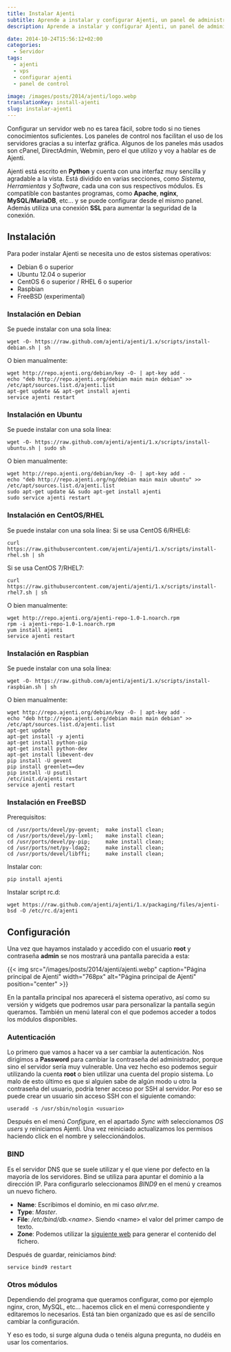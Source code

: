 ```yaml
---
title: Instalar Ajenti
subtitle: Aprende a instalar y configurar Ajenti, un panel de administración para manejar y controlar tu VPS
description: Aprende a instalar y configurar Ajenti, un panel de administración para manejar y controlar tu VPS.

date: 2014-10-24T15:56:12+02:00
categories:
  - Servidor
tags:
  - ajenti
  - vps
  - configurar ajenti
  - panel de control

image: /images/posts/2014/ajenti/logo.webp
translationKey: install-ajenti
slug: instalar-ajenti
---
```

Configurar un servidor web no es tarea fácil, sobre todo si no tienes conocimientos suficientes. Los paneles de control nos facilitan el uso de los servidores gracias a su interfaz gráfica. Algunos de los paneles más usados son cPanel, DirectAdmin, Webmin, pero el que utilizo y voy a hablar es de Ajenti.

<!--more-->

Ajenti está escrito en **Python** y cuenta con una interfaz muy sencilla y agradable a la vista. Está dividido en varias secciones, como _Sistema_, _Herramientas_ y _Software_, cada una con sus respectivos módulos. Es compatible con bastantes programas, como **Apache**, **nginx**, **MySQL/MariaDB**, etc... y se puede configurar desde el mismo panel. Además utiliza una conexión **SSL** para aumentar la seguridad de la conexión.

## Instalación

Para poder instalar Ajenti se necesita uno de estos sistemas operativos:

* Debian 6 o superior
* Ubuntu 12.04 o superior
* CentOS 6 o superior / RHEL 6 o superior
* Raspbian
* FreeBSD (experimental)

### Instalación en Debian

Se puede instalar con una sola línea:

```shell
wget -O- https://raw.github.com/ajenti/ajenti/1.x/scripts/install-debian.sh | sh
```

O bien manualmente:

```shell
wget http://repo.ajenti.org/debian/key -O- | apt-key add -
echo "deb http://repo.ajenti.org/debian main main debian" >> /etc/apt/sources.list.d/ajenti.list
apt-get update && apt-get install ajenti
service ajenti restart
```

### Instalación en Ubuntu

Se puede instalar con una sola línea:

```shell
wget -O- https://raw.github.com/ajenti/ajenti/1.x/scripts/install-ubuntu.sh | sudo sh
```

O bien manualmente:

```shell
wget http://repo.ajenti.org/debian/key -O- | apt-key add -
echo "deb http://repo.ajenti.org/ng/debian main main ubuntu" >> /etc/apt/sources.list.d/ajenti.list
sudo apt-get update && sudo apt-get install ajenti
sudo service ajenti restart
```

### Instalación en CentOS/RHEL

Se puede instalar con una sola línea:
Si se usa CentOS 6/RHEL6:

```shell
curl https://raw.githubusercontent.com/ajenti/ajenti/1.x/scripts/install-rhel.sh | sh
```

Si se usa CentOS 7/RHEL7:

```shell
curl https://raw.githubusercontent.com/ajenti/ajenti/1.x/scripts/install-rhel7.sh | sh
```

O bien manualmente:

```shell
wget http://repo.ajenti.org/ajenti-repo-1.0-1.noarch.rpm
rpm -i ajenti-repo-1.0-1.noarch.rpm
yum install ajenti
service ajenti restart
```

### Instalación en Raspbian

Se puede instalar con una sola línea:

```shell
wget -O- https://raw.github.com/ajenti/ajenti/1.x/scripts/install-raspbian.sh | sh
```

O bien manualmente:

```shell
wget http://repo.ajenti.org/debian/key -O- | apt-key add -
echo "deb http://repo.ajenti.org/debian main main debian" >> /etc/apt/sources.list.d/ajenti.list
apt-get update
apt-get install -y ajenti
apt-get install python-pip
apt-get install python-dev
apt-get install libevent-dev
pip install -U gevent
pip install greenlet==dev
pip install -U psutil
/etc/init.d/ajenti restart
service ajenti restart
```

### Instalación en FreeBSD

Prerequisitos:

```shell
cd /usr/ports/devel/py-gevent;  make install clean;
cd /usr/ports/devel/py-lxml;    make install clean;
cd /usr/ports/devel/py-pip;     make install clean;
cd /usr/ports/net/py-ldap2;     make install clean;
cd /usr/ports/devel/libffi;     make install clean;
```

Instalar con:

```shell
pip install ajenti
```

Instalar script rc.d:

```shell
wget https://raw.github.com/ajenti/ajenti/1.x/packaging/files/ajenti-bsd -O /etc/rc.d/ajenti
```

## Configuración

Una vez que hayamos instalado y accedido con el usuario **root** y contraseña **admin** se nos mostrará una pantalla parecida a esta:

{{< img src="/images/posts/2014/ajenti/ajenti.webp" caption="Página principal de Ajenti" width="768px" alt="Página principal de Ajenti" position="center" >}}

En la pantalla principal nos aparecerá el sistema operativo, así como su versión y widgets que podremos usar para personalizar la pantalla según queramos. También un menú lateral con el que podemos acceder a todos los módulos disponibles.

### Autenticación

Lo primero que vamos a hacer va a ser cambiar la autenticación. Nos dirigimos a **Password** para cambiar la contraseña del administrador, porque sino el servidor sería muy vulnerable. Una vez hecho eso podemos seguir utilizando la cuenta **root** o bien utilizar una cuenta del propio sistema. Lo malo de esto último es que si alguien sabe de algún modo u otro la contraseña del usuario, podría tener acceso por SSH al servidor. Por eso se puede crear un usuario sin acceso SSH con el siguiente comando:

```shell
useradd -s /usr/sbin/nologin <usuario>
```

Después en el menú _Configure_, en el apartado _Sync with_ seleccionamos _OS users_ y reiniciamos Ajenti. Una vez reiniciado actualizamos los permisos haciendo click en el nombre y seleccionándolos.

### BIND

Es el servidor DNS que se suele utilizar y el que viene por defecto en la mayoría de los servidores. Bind se utiliza para apuntar el dominio a la dirección IP. Para configurarlo seleccionamos _BIND9_ en el menú y creamos un nuevo fichero.

* **Name**: Escribimos el dominio, en mi caso _alvr.me_.
* **Type**: _Master_.
* **File**: _/etc/bind/db.&lt;name&gt;._ Siendo &lt;name&gt; el valor del primer campo de texto.
* **Zone**: Podemos utilizar la [siguiente web](http://pgl.yoyo.org/as/bind-zone-file-creator.php) para generar el contenido del fichero.

Después de guardar, reiniciamos _bind_:

```shell
service bind9 restart
```

### Otros módulos

Dependiendo del programa que queramos configurar, como por ejemplo nginx, cron, MySQL, etc... hacemos click en el menú correspondiente y editaremos lo necesarios. Está tan bien organizado que es así de sencillo cambiar la configuración.

Y eso es todo, si surge alguna duda o tenéis alguna pregunta, no dudéis en usar los comentarios.
